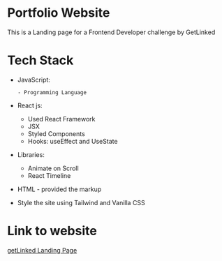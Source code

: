 # Portfolio Website

This is a Landing page for a Frontend Developer challenge by GetLinked

# Tech Stack

- JavaScript:

      - Programming Language
 
- React js:
       
     - Used React Framework
     - JSX
     - Styled Components
     - Hooks: useEffect and UseState
       
- Libraries:
       
     - Animate on Scroll
     - React Timeline
      
- HTML - provided the markup
- Style the site using Tailwind and Vanilla CSS

# Link to website

[getLinked Landing Page](https://main--getlinkedpage.netlify.app/ "getLinked")
